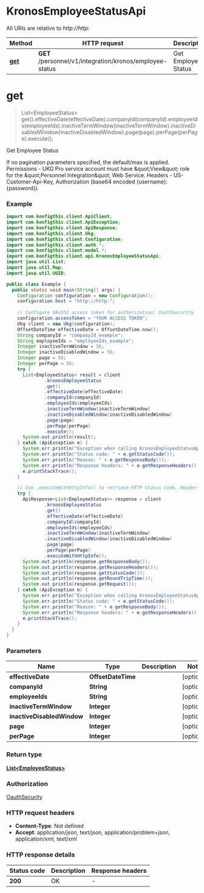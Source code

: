 # KronosEmployeeStatusApi

All URIs are relative to *http://http:*

| Method | HTTP request | Description |
|------------- | ------------- | -------------|
| [**get**](KronosEmployeeStatusApi.md#get) | **GET** /personnel/v1/integration/kronos/employee-status | Get Employee Status |


<a name="get"></a>
# **get**
> List&lt;EmployeeStatus&gt; get().effectiveDate(effectiveDate).companyId(companyId).employeeIds(employeeIds).inactiveTermWindow(inactiveTermWindow).inactiveDisabledWindow(inactiveDisabledWindow).page(page).perPage(perPage).execute();

Get Employee Status

If no pagination parameters specified, the default/max is applied. Permissions - UKG Pro service account must have \&quot;View\&quot; role for the \&quot;Personnel Integration\&quot; Web Service. Headers - US-Customer-Api-Key, Authorization (base64 encoded {username}:{password}). 

### Example
```java
import com.konfigthis.client.ApiClient;
import com.konfigthis.client.ApiException;
import com.konfigthis.client.ApiResponse;
import com.konfigthis.client.Ukg;
import com.konfigthis.client.Configuration;
import com.konfigthis.client.auth.*;
import com.konfigthis.client.model.*;
import com.konfigthis.client.api.KronosEmployeeStatusApi;
import java.util.List;
import java.util.Map;
import java.util.UUID;

public class Example {
  public static void main(String[] args) {
    Configuration configuration = new Configuration();
    configuration.host = "http://http:";
    
    // Configure OAuth2 access token for authorization: OauthSecurity
    configuration.accessToken = "YOUR ACCESS TOKEN";
    Ukg client = new Ukg(configuration);
    OffsetDateTime effectiveDate = OffsetDateTime.now();
    String companyId = "companyId_example";
    String employeeIds = "employeeIds_example";
    Integer inactiveTermWindow = 56;
    Integer inactiveDisabledWindow = 56;
    Integer page = 56;
    Integer perPage = 56;
    try {
      List<EmployeeStatus> result = client
              .kronosEmployeeStatus
              .get()
              .effectiveDate(effectiveDate)
              .companyId(companyId)
              .employeeIds(employeeIds)
              .inactiveTermWindow(inactiveTermWindow)
              .inactiveDisabledWindow(inactiveDisabledWindow)
              .page(page)
              .perPage(perPage)
              .execute();
      System.out.println(result);
    } catch (ApiException e) {
      System.err.println("Exception when calling KronosEmployeeStatusApi#get");
      System.err.println("Status code: " + e.getStatusCode());
      System.err.println("Reason: " + e.getResponseBody());
      System.err.println("Response headers: " + e.getResponseHeaders());
      e.printStackTrace();
    }

    // Use .executeWithHttpInfo() to retrieve HTTP Status Code, Headers and Request
    try {
      ApiResponse<List<EmployeeStatus>> response = client
              .kronosEmployeeStatus
              .get()
              .effectiveDate(effectiveDate)
              .companyId(companyId)
              .employeeIds(employeeIds)
              .inactiveTermWindow(inactiveTermWindow)
              .inactiveDisabledWindow(inactiveDisabledWindow)
              .page(page)
              .perPage(perPage)
              .executeWithHttpInfo();
      System.out.println(response.getResponseBody());
      System.out.println(response.getResponseHeaders());
      System.out.println(response.getStatusCode());
      System.out.println(response.getRoundTripTime());
      System.out.println(response.getRequest());
    } catch (ApiException e) {
      System.err.println("Exception when calling KronosEmployeeStatusApi#get");
      System.err.println("Status code: " + e.getStatusCode());
      System.err.println("Reason: " + e.getResponseBody());
      System.err.println("Response headers: " + e.getResponseHeaders());
      e.printStackTrace();
    }
  }
}

```

### Parameters

| Name | Type | Description  | Notes |
|------------- | ------------- | ------------- | -------------|
| **effectiveDate** | **OffsetDateTime**|  | [optional] |
| **companyId** | **String**|  | [optional] |
| **employeeIds** | **String**|  | [optional] |
| **inactiveTermWindow** | **Integer**|  | [optional] |
| **inactiveDisabledWindow** | **Integer**|  | [optional] |
| **page** | **Integer**|  | [optional] |
| **perPage** | **Integer**|  | [optional] |

### Return type

[**List&lt;EmployeeStatus&gt;**](EmployeeStatus.md)

### Authorization

[OauthSecurity](../README.md#OauthSecurity)

### HTTP request headers

 - **Content-Type**: Not defined
 - **Accept**: application/json, text/json, application/problem+json, application/xml, text/xml

### HTTP response details
| Status code | Description | Response headers |
|-------------|-------------|------------------|
| **200** | OK |  -  |

